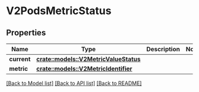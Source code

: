 # V2PodsMetricStatus

## Properties

Name | Type | Description | Notes
------------ | ------------- | ------------- | -------------
**current** | [**crate::models::V2MetricValueStatus**](v2.MetricValueStatus.md) |  | 
**metric** | [**crate::models::V2MetricIdentifier**](v2.MetricIdentifier.md) |  | 

[[Back to Model list]](../README.md#documentation-for-models) [[Back to API list]](../README.md#documentation-for-api-endpoints) [[Back to README]](../README.md)


